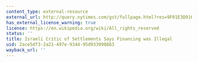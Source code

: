 ```yaml
---
content_type: external-resource
external_url: http://query.nytimes.com/gst/fullpage.html?res=9F01E3D9163CF933A25750C0A9639C8B63&pagewanted=all
has_external_license_warning: true
license: https://en.wikipedia.org/wiki/All_rights_reserved
status: ''
title: Israeli Critic of Settlements Says Financing was Illegal
uid: 2ace5df3-2a21-497e-9344-95d933998863
wayback_url: ''
---
```


